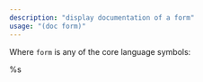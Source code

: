 ```yaml
---
description: "display documentation of a form"
usage: "(doc form)"
---
```

Where `form` is any of the core language symbols:

%s
